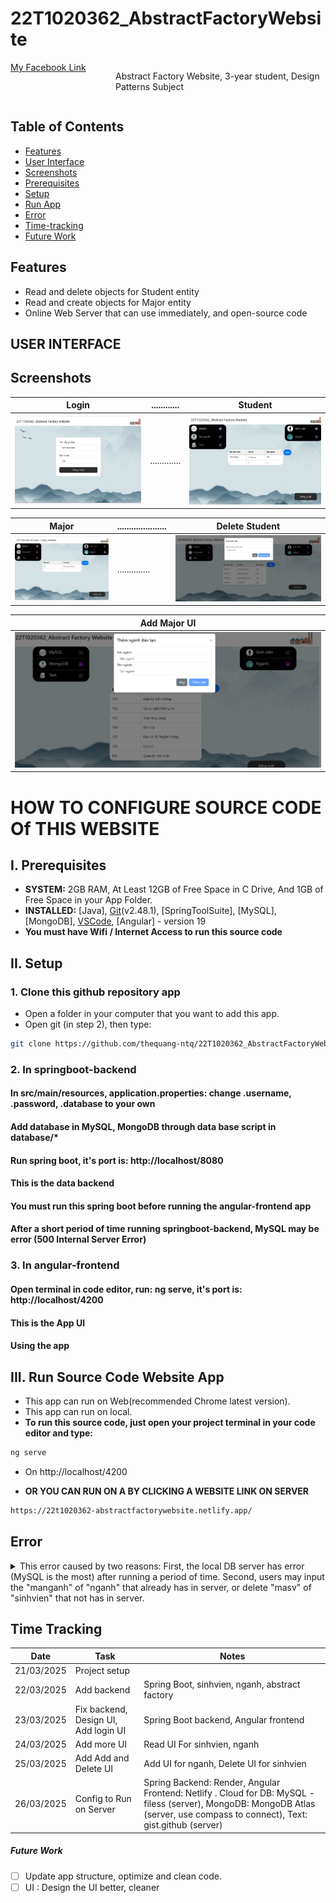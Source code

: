 # 22T1020362_AbstractFactoryWebsite

<div style="display: flex;">
  <div style="flex: 1;">
    <a href="https://www.facebook.com/quang.nguyenthe.710">
      My Facebook Link
    </a>
  </div>
  
  <div style="flex: 2;">
    <p>Abstract Factory Website, 3-year student, Design Patterns Subject
</p>
  </div>
</div>


## Table of Contents

- [Features](#features)
- [User Interface](#user-interface)
- [Screenshots](#screenshots)
- [Prerequisites](#i-prerequisites)
- [Setup](#ii-setup)
- [Run App](#iii-run-app)
- [Error](#error)
- [Time-tracking](#time-tracking)
- [Future Work](#future-work)

## Features

* Read and delete objects for Student entity
* Read and create objects for Major entity
* Online Web Server that can use immediately, and open-source code

## USER INTERFACE

## Screenshots

| Login                                               |        ............         | Student                                  |
|------------------------------------------           |-----------------------------|---------------------------------------   | 
| ![Login UI](angular_frontend/screenshots/logui.png) | .............               | ![Student UI](angular_frontend/screenshots/sinhvienui.png) | 

| Major                                                 | .....................   | Delete Student       |                
|-----------------------------------------------        |------------------------ | ------------------   |               
| ![Major UI](angular_frontend/screenshots/nganhui.png) | ..............          | ![Delete Student UI](angular_frontend/screenshots/deletesvui.png) |

| Add Major UI                                                |
| --------------------------------------                      |
| ![Add Major UI](angular_frontend/screenshots/themndtui.png) |

# HOW TO CONFIGURE SOURCE CODE Of THIS WEBSITE 

## I. Prerequisites

- **SYSTEM:** 2GB RAM, At Least 12GB of Free Space in C Drive, And 1GB of Free Space in your App Folder.
- **INSTALLED:** [Java], [Git](https://git-scm.com/downloads)(v2.48.1), [SpringToolSuite], [MySQL], [MongoDB], [VSCode](https://code.visualstudio.com/), [Angular] - version 19
- **You must have Wifi / Internet Access to run this source code**

## II. Setup
### 1. Clone this github repository app

- Open a folder in your computer that you want to add this app.
- Open git (in step 2), then type:

```bash
git clone https://github.com/thequang-ntq/22T1020362_AbstractFactoryWebsite.git
```

### 2. In springboot-backend
#### In src/main/resources, application.properties: change .username, .password, .database to your own
#### Add database in MySQL, MongoDB through data base script in database/*
#### Run spring boot, it's port is: http://localhost/8080
#### This is the data backend
#### You must run this spring boot before running the angular-frontend app
#### After a short period of time running springboot-backend, MySQL may be error (500 Internal Server Error)

### 3. In angular-frontend
#### Open terminal in code editor, run: ng serve, it's port is: http://localhost/4200
#### This is the App UI
#### Using the app

## III. Run Source Code Website App

- This app can run on Web(recommended Chrome latest version).
- This app can run on local.
- **To run this source code, just open your project terminal in your code editor and type:**
```bash
ng serve
```
- On http://localhost/4200

- **OR YOU CAN RUN ON A BY CLICKING A WEBSITE LINK ON SERVER**
```bash
https://22t1020362-abstractfactorywebsite.netlify.app/

```

## Error
<details>
  500 Internal Server Error
<summary>This error caused by two reasons: First, the local DB server has error (MySQL is the most) after running a period of time. Second, users may input the "manganh" of "nganh" that already has in server, or delete "masv" of "sinhvien" that not has in server.</summary>
</details>


## Time Tracking

| Date         | Task                | Notes                                               |
|--------------|---------------------|-----------------------------------------------------|
| 21/03/2025   |   Project setup     |                                                     |
| 22/03/2025   | Add backend         | Spring Boot, sinhvien, nganh, abstract factory      |
| 23/03/2025   | Fix backend, Design UI, Add login UI| Spring Boot backend, Angular frontend |
| 24/03/2025   | Add more UI         | Read UI For sinhvien, nganh                         |
| 25/03/2025   | Add Add and Delete UI | Add UI for nganh, Delete UI for sinhvien          |
| 26/03/2025   | Config to Run on Server | Spring Backend: Render, Angular Frontend: Netlify . Cloud for DB: MySQL - filess (server), MongoDB: MongoDB Atlas (server, use compass to connect), Text: gist.github (server) |


##### Future Work
- [ ] Update app structure, optimize and clean code.
- [ ] UI : Design the UI better, cleaner
